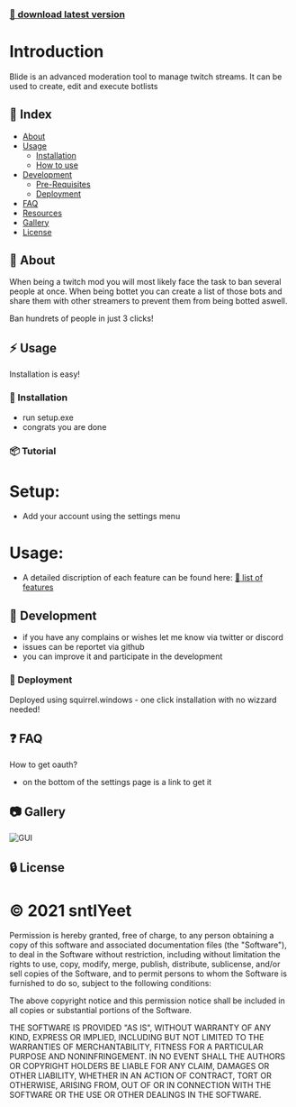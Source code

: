 ### [:red_circle: download latest version](https://blideapp.de/download)
# Introduction
Blide is an advanced moderation tool to manage twitch streams. It can be used to create, edit and execute botlists

## :ledger: Index

- [About](#beginner-about)
- [Usage](#zap-usage)
  - [Installation](#electric_plug-installation)
  - [How to use](#package-tutorial)
- [Development](#wrench-development)
  - [Pre-Requisites](#notebook-pre-requisites)
  - [Deployment](#rocket-deployment)  
- [FAQ](#question-faq)
- [Resources](#page_facing_up-resources)
- [Gallery](#camera-gallery)
- [License](#lock-license)

##  :beginner: About
When being a twitch mod you will most likely face the task to ban several people at once. When being bottet you can create a list of those bots and share them with other streamers to prevent them from being botted aswell. 

Ban hundrets of people in just 3 clicks!
## :zap: Usage
Installation is easy!

###  :electric_plug: Installation
- run setup.exe
- congrats you are done


###  :package: Tutorial
# Setup:
- Add your account using the settings menu

# Usage:

- A detailed discription of each feature can be found here: [:red_circle: list of features](https://blideapp.de/features)

##  :wrench: Development
- if you have any complains or wishes let me know via twitter or discord
- issues can be reportet via github
- you can improve it and participate in the development

### :rocket: Deployment
Deployed using squirrel.windows - one click installation with no wizzard needed!

## :question: FAQ
How to get oauth?
- on the bottom of the settings page is a link to get it

##  :camera: Gallery
![GUI](https://i.ibb.co/nrSxN8F/bantool.png)

##  :lock: License
# :copyright: 2021 sntlYeet
Permission is hereby granted, free of charge, to any person obtaining a copy of this software and associated documentation files (the "Software"), to deal in the Software without restriction, including without limitation the rights to use, copy, modify, merge, publish, distribute, sublicense, and/or sell copies of the Software, and to permit persons to whom the Software is furnished to do so, subject to the following conditions:

The above copyright notice and this permission notice shall be included in all copies or substantial portions of the Software.

THE SOFTWARE IS PROVIDED "AS IS", WITHOUT WARRANTY OF ANY KIND, EXPRESS OR IMPLIED, INCLUDING BUT NOT LIMITED TO THE WARRANTIES OF MERCHANTABILITY, FITNESS FOR A PARTICULAR PURPOSE AND NONINFRINGEMENT. IN NO EVENT SHALL THE AUTHORS OR COPYRIGHT HOLDERS BE LIABLE FOR ANY CLAIM, DAMAGES OR OTHER LIABILITY, WHETHER IN AN ACTION OF CONTRACT, TORT OR OTHERWISE, ARISING FROM, OUT OF OR IN CONNECTION WITH THE SOFTWARE OR THE USE OR OTHER DEALINGS IN THE SOFTWARE.
